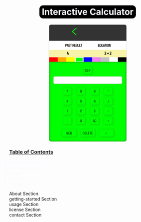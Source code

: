 <body style="scroll-behavior:smooth;transition:.5s;"></body>
<html style="transition:.5s"></html>
<!--title -->
<div style="text-align:center;
display:flex;
flex-direction:column;
align-items:center;
justify-content: center;">
<h1 style="background:#000;padding:.25rem .5rem;border-radius:12px;color:ghostwhite;">Interactive Calculator</h1>
</div>

<!-- calculator img -->
<div style="display:flex;
width:100%;
flex-direction: column;
align-items:center;
justify-content: center;">
    <img src="media/calculator-main.png" alt="drawing" width="250" height="375px"/>
</div>

<div>
    <h3 style="text-decoration:underline">Table of Contents</h3>
</div>
<ol style="width:100%;
display:flex;
flex-direction:column;
align-items:flex-start;
margin-left:-1.5rem;
justify-content:flex-center;
color:ghostwhite;
flex-wrap:wrap;">
<li><a style="color:ghostwhite;text-decoration:none" href="#about">About the Project</a></li>
<li><a style="color:ghostwhite;text-decoration:none" href="#getting-started">Getting Started</a></li>
<li><a style="color:ghostwhite;text-decoration:none" href="#usage">Usage</a></li>
<li><a style="color:ghostwhite;text-decoration:none" href="#license">License</a></li>
<li><a style="color:ghostwhite;text-decoration:none" href="#contact">Contact</a></li>
</ol>

<div id="about">About Section</div>
<div id="getting-started">getting-started Section</div>
<div id="usage">usage Section</div>
<div id="license">license Section</div>
<div id="contact">contact Section</div>
